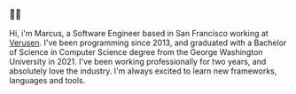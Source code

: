 ### 👋🏻

Hi, i'm Marcus, a Software Engineer based in San Francisco working at [Verusen](https://verusen.com). I've been programming since 2013, and graduated with a Bachelor of Science in Computer Science degree from the George Washington University in 2021. I've been working professionally for two years, and absolutely love the industry. I'm always excited to learn new frameworks, languages and tools.
